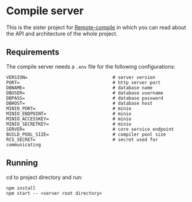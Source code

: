 # Compile server

This is the sister project for [Remote-compile](https://github.com/mahdi-frms/remote-compile) in which you can read about the API and architecture of the whole project.

## Requirements

The compile server needs a `.env` file for the following configurations:

```
VERSION=                                # server version
PORT=                                   # http server port
DBNAME=                                 # database name
DBUSER=                                 # database username
DBPASS=                                 # database password
DBHOST=                                 # database host
MINIO_PORT=                             # minio
MINIO_ENDPOINT=                         # minio
MINIO_ACCESSKEY=                        # minio
MINIO_SECRETKEY=                        # minio
SERVER=                                 # core service endpoint
BUILD_POOL_SIZE=                        # compiler pool size
RCS_SECRET=                             # secret used for communicating
```

## Running

cd to project directory and run:

```shell
npm install
npm start -- <server root directory>
```
